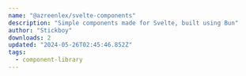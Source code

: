 ```yaml
---
name: "@azreenlex/svelte-components"
description: "Simple components made for Svelte, built using Bun"
author: "Stickboy"
downloads: 2
updated: "2024-05-26T02:45:46.852Z"
tags: 
  - component-library
---
```

